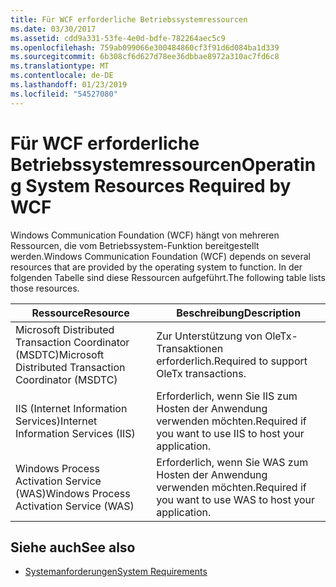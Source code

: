 ```yaml
---
title: Für WCF erforderliche Betriebssystemressourcen
ms.date: 03/30/2017
ms.assetid: cdd9a331-53fe-4e0d-bdfe-782264aec5c9
ms.openlocfilehash: 759ab099066e300484860cf3f91d6d084ba1d339
ms.sourcegitcommit: 6b308cf6d627d78ee36dbbae8972a310ac7fd6c8
ms.translationtype: MT
ms.contentlocale: de-DE
ms.lasthandoff: 01/23/2019
ms.locfileid: "54527080"
---
```

# <a name="operating-system-resources-required-by-wcf"></a><span data-ttu-id="fe3ff-102">Für WCF erforderliche Betriebssystemressourcen</span><span class="sxs-lookup"><span data-stu-id="fe3ff-102">Operating System Resources Required by WCF</span></span>
<span data-ttu-id="fe3ff-103">Windows Communication Foundation (WCF) hängt von mehreren Ressourcen, die vom Betriebssystem-Funktion bereitgestellt werden.</span><span class="sxs-lookup"><span data-stu-id="fe3ff-103">Windows Communication Foundation (WCF) depends on several resources that are provided by the operating system to function.</span></span> <span data-ttu-id="fe3ff-104">In der folgenden Tabelle sind diese Ressourcen aufgeführt.</span><span class="sxs-lookup"><span data-stu-id="fe3ff-104">The following table lists those resources.</span></span>  
  
|<span data-ttu-id="fe3ff-105">Ressource</span><span class="sxs-lookup"><span data-stu-id="fe3ff-105">Resource</span></span>|<span data-ttu-id="fe3ff-106">Beschreibung</span><span class="sxs-lookup"><span data-stu-id="fe3ff-106">Description</span></span>|  
|--------------|-----------------|  
|<span data-ttu-id="fe3ff-107">Microsoft Distributed Transaction Coordinator (MSDTC)</span><span class="sxs-lookup"><span data-stu-id="fe3ff-107">Microsoft Distributed Transaction Coordinator (MSDTC)</span></span>|<span data-ttu-id="fe3ff-108">Zur Unterstützung von OleTx-Transaktionen erforderlich.</span><span class="sxs-lookup"><span data-stu-id="fe3ff-108">Required to support OleTx transactions.</span></span>|  
|<span data-ttu-id="fe3ff-109">IIS (Internet Information Services)</span><span class="sxs-lookup"><span data-stu-id="fe3ff-109">Internet Information Services (IIS)</span></span>|<span data-ttu-id="fe3ff-110">Erforderlich, wenn Sie IIS zum Hosten der Anwendung verwenden möchten.</span><span class="sxs-lookup"><span data-stu-id="fe3ff-110">Required if you want to use IIS to host your application.</span></span>|  
|<span data-ttu-id="fe3ff-111">Windows Process Activation Service (WAS)</span><span class="sxs-lookup"><span data-stu-id="fe3ff-111">Windows Process Activation Service (WAS)</span></span>|<span data-ttu-id="fe3ff-112">Erforderlich, wenn Sie WAS zum Hosten der Anwendung verwenden möchten.</span><span class="sxs-lookup"><span data-stu-id="fe3ff-112">Required if you want to use WAS to host your application.</span></span>|  
  
## <a name="see-also"></a><span data-ttu-id="fe3ff-113">Siehe auch</span><span class="sxs-lookup"><span data-stu-id="fe3ff-113">See also</span></span>
- [<span data-ttu-id="fe3ff-114">Systemanforderungen</span><span class="sxs-lookup"><span data-stu-id="fe3ff-114">System Requirements</span></span>](../../../docs/framework/wcf/wcf-system-requirements.md)
